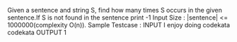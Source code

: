 Given a sentence and string S, find how many times S occurs in the given sentence.If S is not found in the sentence print -1
Input Size : |sentence| <= 1000000(complexity O(n)).
Sample Testcase :
INPUT
I enjoy doing codekata
codekata
OUTPUT
1